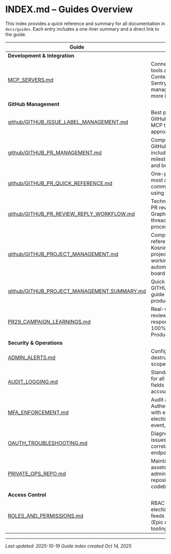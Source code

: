 # INDEX.md – Guides Overview

This index provides a quick reference and summary for all documentation in `docs/guides`. Each entry includes a one-liner summary and a direct link to the guide.

| Guide | Summary |
|-------|---------|
| **Development & Integration** | |
| [MCP_SERVERS.md](MCP_SERVERS.md) | Connect Claude Code to external tools and data sources via Model Context Protocol (MCP): GitHub, Sentry, databases, project management tools, and hundreds more integrations. |
| **GitHub Management** | |
| [github/GITHUB_ISSUE_LABEL_MANAGEMENT.md](github/GITHUB_ISSUE_LABEL_MANAGEMENT.md) | Best practices for managing GitHub issues and labels using CLI, MCP tools, and direct API approaches. |
| [github/GITHUB_PR_MANAGEMENT.md](github/GITHUB_PR_MANAGEMENT.md) | Comprehensive guide to managing GitHub PRs with the `gh` CLI, including review, labels, milestones, merging, automation, and best practices. |
| [github/GITHUB_PR_QUICK_REFERENCE.md](github/GITHUB_PR_QUICK_REFERENCE.md) | One-page cheat sheet for the most common GitHub PR commands and metadata updates using the `gh` CLI. |
| [github/GITHUB_PR_REVIEW_REPLY_WORKFLOW.md](github/GITHUB_PR_REVIEW_REPLY_WORKFLOW.md) | Technical guide for responding to PR review comments using GitHub GraphQL API, with methods for threaded replies and batch processing. |
| [github/GITHUB_PROJECT_MANAGEMENT.md](github/GITHUB_PROJECT_MANAGEMENT.md) | Complete, production-tested reference for managing the Kosningakerfi Sósíalistaflokksins project board: real field/option IDs, working GraphQL/CLI examples, automation scripts, and current board state. |
| [github/GITHUB_PROJECT_MANAGEMENT.SUMMARY.md](github/GITHUB_PROJECT_MANAGEMENT.SUMMARY.md) | Quick summary of the GITHUB_PROJECT_MANAGEMENT guide with key takeaways and production data highlights. |
| [PR29_CAMPAIGN_LEARNINGS.md](PR29_CAMPAIGN_LEARNINGS.md) | Real-world learnings from PR#29 review response campaign: 74 responses, 8 issues created, 100% accuracy in 3 hours. Production-tested best practices. |
| **Security & Operations** | |
| [ADMIN_ALERTS.md](ADMIN_ALERTS.md) | Configure Cloud Logging alerts for destructive admin operations (e.g., scope=all reset). |
| [AUDIT_LOGGING.md](AUDIT_LOGGING.md) | Standardized audit logging format for all admin actions: structured fields for correlation, accountability, and compliance. |
| [MFA_ENFORCEMENT.md](MFA_ENFORCEMENT.md) | Audit and enforce Multi-Factor Authentication (MFA) for users with elevated roles (developer, election_manager, event_manager). |
| [OAUTH_TROUBLESHOOTING.md](OAUTH_TROUBLESHOOTING.md) | Diagnose and fix OAuth login issues with Kenni.is using correlation IDs and health check endpoints. |
| [PRIVATE_OPS_REPO.md](PRIVATE_OPS_REPO.md) | Maintain sensitive operational assets (runbooks, credentials, admin scripts) in a private repository outside the public codebase. |
| **Access Control** | |
| [ROLES_AND_PERMISSIONS.md](ROLES_AND_PERMISSIONS.md) | RBAC matrix for developers, election managers, and members; feeds the upcoming `/roles` page (Epic #87) and Phase 5 admin tooling. |

---

_Last updated: 2025-10-19_
_Guide index created Oct 14, 2025_
